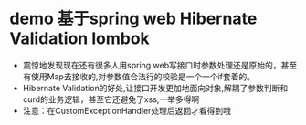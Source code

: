 # demo 基于spring web Hibernate Validation lombok 
- 震惊地发现现在还有很多人用spring web写接口时参数处理还是原始的，甚至有使用Map去接收的,对参数值合法行的校验是一个一个if套着的。
- Hibernate Validation的好处,让接口开发更加地面向对象,解耦了参数判断和curd的业务逻辑，甚至它还避免了xss,一举多得啊
- 注意：在CustomExceptionHandler处理后返回才看得到哦
